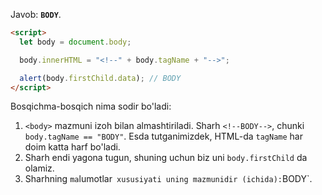 Javob: **`BODY`**.

```html run
<script>
  let body = document.body;

  body.innerHTML = "<!--" + body.tagName + "-->";

  alert(body.firstChild.data); // BODY
</script>
```

Bosqichma-bosqich nima sodir bo'ladi:

1. `<body>` mazmuni izoh bilan almashtiriladi. Sharh `<!--BODY-->`, chunki `body.tagName == "BODY"`. Esda tutganimizdek, HTML-da `tagName` har doim katta harf bo'ladi.
2. Sharh endi yagona tugun, shuning uchun biz uni `body.firstChild` da olamiz.
3. Sharhning `ma`lumotlar` xususiyati uning mazmunidir (`<!--...-->`ichida):`BODY`.

